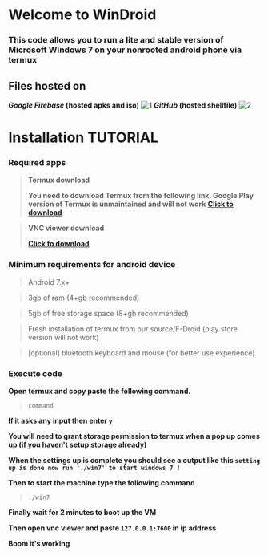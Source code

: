 # Welcome to WinDroid

### This code allows you to run a lite and stable version of Microsoft Windows 7 on your nonrooted android phone via termux

## Files hosted on
**_Google Firebase_ (hosted apks and iso)**
![1](https://r7.pngwing.com/path/359/1024/935/firebase-cloud-messaging-computer-icons-google-cloud-messaging-android-de471eee59be8dcb83f1dc54d40cdb0c.png)
**_GitHub_ (hosted shellfile)**
![2](https://r7.pngwing.com/path/115/663/774/github-computer-icons-directory-github-acc12dcc8400431ea5c9b3bcae38ea5c.png)

# Installation TUTORIAL

### **Required apps**

> **Termux download**
> 
> **You need to download Termux from the following link. Google Play version of Termux is unmaintained and will not work**
> **[Click to download](https://f-droid.org/repo/com.termux_117.apk)**

> **VNC viewer download**
> 
> **[Click to download](https://play.google.com/store/apps/details?id=com.realvnc.viewer.android&hl=en_IN)**

### **Minimum requirements for android device**

> Android 7.x+

> 3gb of ram (4+gb recommended)

> 5gb of free storage space (8+gb recommended)

> Fresh installation of termux from our source/F-Droid (play store version will not work)

> [optional] bluetooth keyboard and mouse (for better use experience)

### **Execute code**

**Open termux and copy paste the following command.**

> `command`

**If it asks any input then enter `y`**

**You will need to grant storage permission to termux when a pop up comes up (if you haven't setup storage already)**

**When the settings up is complete you should see a output like this `setting up is done now run './win7' to start windows 7 !`**

**Then to start the machine type the following command**
> `./win7`

**Finally wait for 2 minutes to boot up the VM**

**Then open vnc viewer and paste `127.0.0.1:7600` in ip address**

**Boom it's working**
